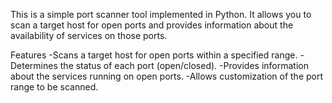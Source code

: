This is a simple port scanner tool implemented in Python. It allows you to scan a target host for open ports and provides information about the availability of services on those ports.

Features
-Scans a target host for open ports within a specified range.
-Determines the status of each port (open/closed).
-Provides information about the services running on open ports.
-Allows customization of the port range to be scanned.
